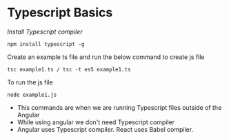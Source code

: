 # Typescript Basics

_Install Typescript compiler_

`npm install typescript -g`

Create an example ts file and run the below command to create js file

`tsc example1.ts / tsc -t es5 example1.ts `

To run the js file

`node example1.js`

* This commands are when we are running Typescript files outside of the Angular
* While using angular we don't need Typescript compiler
* Angular uses Typescript compiler. React uses Babel compiler.
